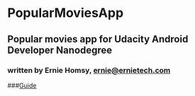 # PopularMoviesApp

## Popular movies app for Udacity Android Developer Nanodegree
### written by Ernie Homsy, ernie@ernietech.com
###[Guide](https://docs.google.com/document/d/1ZlN1fUsCSKuInLECcJkslIqvpKlP7jWL2TP9m6UiA6I/pub?embedded=true#h.y4qfj5ptq2cv)